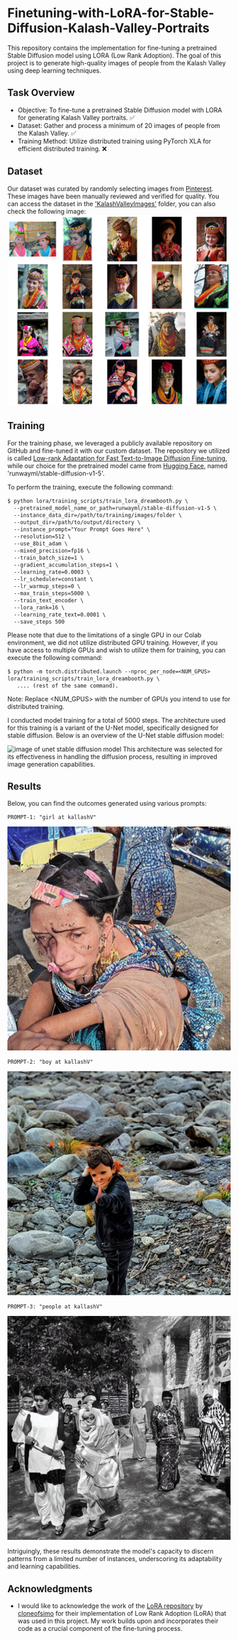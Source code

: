 # Finetuning-with-LoRA-for-Stable-Diffusion-Kalash-Valley-Portraits
This repository contains the implementation for fine-tuning a pretrained Stable Diffusion model using LORA (Low Rank Adoption). The goal of this project is to generate high-quality images of people from the Kalash Valley using deep learning techniques.

## Task Overview
* Objective: To fine-tune a pretrained Stable Diffusion model with LORA for generating Kalash Valley portraits. ✅
* Dataset: Gather and process a minimum of 20 images of people from the Kalash Valley. ✅
* Training Method: Utilize distributed training using PyTorch XLA for efficient distributed training. ❌

## Dataset
Our dataset was curated by randomly selecting images from [Pinterest](https://www.pinterest.com/search/pins/?q=kalash%20valley&rs=typed). These images have been manually reviewed and verified for quality. You can access the dataset in the ['KalashValleyImages'](https://github.com/AbdulManaf12/Finetuning-with-LoRA-for-Stable-Diffusion-Kalash-Valley-Portraits/tree/main/KalashValleyImages) folder, you can also check the following image:
 ![dataset big view](https://github.com/AbdulManaf12/Finetuning-with-LoRA-for-Stable-Diffusion-Kalash-Valley-Portraits/blob/main/Input.png)

## Training

For the training phase, we leveraged a publicly available repository on GitHub and fine-tuned it with our custom dataset. The repository we utilized is called [Low-rank Adaptation for Fast Text-to-Image Diffusion Fine-tuning](https://github.com/cloneofsimo/lora), while our choice for the pretrained model came from [Hugging Face](https://huggingface.co/runwayml/stable-diffusion-v1-5), named 'runwayml/stable-diffusion-v1-5'.

To perform the training, execute the following command:

```console
$ python lora/training_scripts/train_lora_dreambooth.py \
  --pretrained_model_name_or_path=runwayml/stable-diffusion-v1-5 \
  --instance_data_dir=/path/to/training/images/folder \
  --output_dir=/path/to/output/directory \
  --instance_prompt="Your Prompt Goes Here" \
  --resolution=512 \
  --use_8bit_adam \
  --mixed_precision=fp16 \
  --train_batch_size=1 \
  --gradient_accumulation_steps=1 \
  --learning_rate=0.0003 \
  --lr_scheduler=constant \
  --lr_warmup_steps=0 \
  --max_train_steps=5000 \
  --train_text_encoder \
  --lora_rank=16 \
  --learning_rate_text=0.0001 \
  --save_steps 500
```

Please note that due to the limitations of a single GPU in our Colab environment, we did not utilize distributed GPU training. However, if you have access to multiple GPUs and wish to utilize them for training, you can execute the following command:
``` console
$ python -m torch.distributed.launch --nproc_per_node=<NUM_GPUS> lora/training_scripts/train_lora_dreambooth.py \
   .... (rest of the same command).
```

Note: Replace <NUM_GPUS> with the number of GPUs you intend to use for distributed training.

I conducted model training for a total of 5000 steps. The architecture used for this training is a variant of the U-Net model, specifically designed for stable diffusion. Below is an overview of the U-Net stable diffusion model:

![image of unet stable diffusion model](https://scholar.harvard.edu/sites/scholar.harvard.edu/files/styles/os_files_xxlarge/public/binxuw/files/stablediffusion_overview.jpg?m=1667438590&itok=n2gM0Xba)
This architecture was selected for its effectiveness in handling the diffusion process, resulting in improved image generation capabilities. 

## Results
Below, you can find the outcomes generated using various prompts:

``` console
PROMPT-1: "girl at kallashV"
```
![girl](https://github.com/AbdulManaf12/Finetuning-with-LoRA-for-Stable-Diffusion-Kalash-Valley-Portraits/blob/main/Output-1.png)

``` console
PROMPT-2: "boy at kallashV"
```
![girl](https://github.com/AbdulManaf12/Finetuning-with-LoRA-for-Stable-Diffusion-Kalash-Valley-Portraits/blob/main/Output-2.png)

``` console
PROMPT-3: "people at kallashV"
```
![girl](https://github.com/AbdulManaf12/Finetuning-with-LoRA-for-Stable-Diffusion-Kalash-Valley-Portraits/blob/main/Output-3.png)

Intriguingly, these results demonstrate the model's capacity to discern patterns from a limited number of instances, underscoring its adaptability and learning capabilities.

## Acknowledgments

- I would like to acknowledge the work of the [LoRA repository](https://github.com/cloneofsimo/lora) by [cloneofsimo](https://github.com/cloneofsimo) for their implementation of Low Rank Adoption (LoRA) that was used in this project. My work builds upon and incorporates their code as a crucial component of the fine-tuning process.
